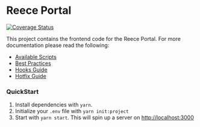 # Reece Portal

[![Coverage Status](https://coveralls.io/repos/github/morsco-reece/portal/badge.svg?t=taMkap)](https://coveralls.io/github/morsco-reece/portal)

This project contains the frontend code for the Reece Portal. For more documentation please read the following:

- [Available Scripts](./docs/scripts.md)
- [Best Practices](./docs/best-practices.md)
- [Hooks Guide](./docs/hooks.md)  
- [Hotfix Guide](./docs/hotfixing.md)

### QuickStart

1. Install dependencies with `yarn`.
2. Initialize your `.env` file with `yarn init:project`
3. Start with `yarn start`. This will spin up a server on [http://localhost:3000](http://localhost:3000)
